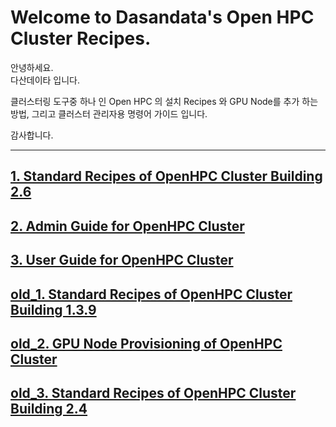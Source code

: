 # Welcome to Dasandata's Open HPC Cluster Recipes.
안녕하세요.  
다산데이타 입니다.  

클러스터링 도구중 하나 인 Open HPC 의 설치 Recipes 와 GPU Node를 추가 하는 방법,
그리고 클러스터 관리자용 명령어 가이드 입니다.

감사합니다.
***

## [1. Standard Recipes of OpenHPC Cluster Building 2.6][1]
[1]:https://github.com/dasandata/Open_HPC/blob/master/Provisioning/OpenHPC%20Cluster%20Building%20(v2.6-Rocky8%20Base%20OS).md

## [2. Admin Guide for OpenHPC Cluster][2]
[2]:https://github.com/dasandata/Open_HPC/blob/master/Document/Admin%20Guide/README.md

## [3. User Guide for OpenHPC Cluster][3]
[3]:https://github.com/dasandata/Open_HPC/blob/master/Document/User%20Guide/README.md

## [old_1. Standard Recipes of OpenHPC Cluster Building 1.3.9][old_1]
[old_1]:https://github.com/dasandata/Open_HPC/blob/master/Provisioning/OpenHPC%20Cluster%20Building%20(v1.3.9-CentOS7.9%20Base%20OS).md

## [old_2. GPU Node Provisioning of OpenHPC Cluster][old_2]
[old_2]:https://github.com/dasandata/Open_HPC/blob/master/Provisioning/GPU%20Node%20Provisioning%20of%20OpenHPC%20Cluster.md

## [old_3. Standard Recipes of OpenHPC Cluster Building 2.4][old_3]
[old_3]:https://github.com/dasandata/Open_HPC/blob/master/Provisioning/OpenHPC%20Cluster%20Building%20(v2.4-Rocky8%20Base%20OS).md